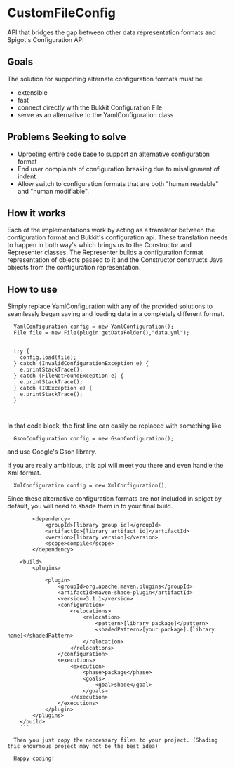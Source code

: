 
# CustomFileConfig
API that bridges the gap between other data representation formats and Spigot's Configuration API

## Goals
The solution for supporting alternate configuration formats must be
- extensible
- fast
- connect directly with the Bukkit Configuration File
- serve as an alternative to the YamlConfiguration class


## Problems Seeking to solve
 - Uprooting entire code base to support an alternative configuration format
 - End user complaints of configuration breaking due to misalignment of indent
 - Allow switch to configuration formats that are both "human readable" and "human modifiable".



## How it works

Each of the implementations work by acting as a translator between the configuration format and Bukkit's configuration api. These translation needs to happen in both way's which brings us to the Constructor and Representer classes. The Representer builds a configuration format representation of objects passed to it and the Constructor constructs Java objects from the configuration representation.
	
## How to use
Simply replace YamlConfiguration with any of the provided solutions to seamlessly began saving and loading data in a completely different format.


```
  YamlConfiguration config = new YamlConfiguration();
  File file = new File(plugin.getDataFolder(),"data.yml");

  
  try {
    config.load(file);
  } catch (InvalidConfigurationException e) {
    e.printStackTrace();
  } catch (FileNotFoundException e) {
    e.printStackTrace();
  } catch (IOException e) {
    e.printStackTrace();
  }
  
  
```



In that code block, the first line can easily be replaced with something like 
```
  GsonConfiguration config = new GsonConfiguration();
```
and use Google's Gson library.

If you are really ambitious, this api will meet you there and even handle the Xml format.
```
  XmlConfiguration config = new XmlConfiguration();
```


Since these alternative configuration formats are not included in spigot by default, you will need to shade them in to your final build.
```
        <dependency>
            <groupId>[library group id]</groupId>
            <artifactId>[library artifact id]</artifactId>
            <version>[library version]</version>
            <scope>compile</scope>
        </dependency>
		
	<build>
        <plugins>
      
            <plugin>
                <groupId>org.apache.maven.plugins</groupId>
                <artifactId>maven-shade-plugin</artifactId>
                <version>3.1.1</version>
                <configuration>
                    <relocations>
                        <relocation>
                            <pattern>[library package]</pattern>
                            <shadedPattern>[your package].[library name]</shadedPattern>
                        </relocation>
                    </relocations>
                </configuration>
                <executions>
                    <execution>
                        <phase>package</phase>
                        <goals>
                            <goal>shade</goal>
                        </goals>
                    </execution>
                </executions>
            </plugin>
        </plugins>
    </build>
	```
  
  Then you just copy the neccessary files to your project. (Shading this enourmous project may not be the best idea)
  
  Happy coding!
